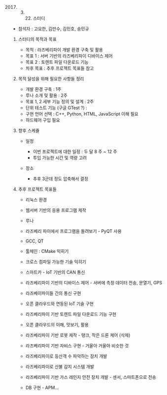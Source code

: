2017. 3. 22. 스터디 

* 참석자 : 고요한, 김만수, 김민호, 송민규

1. 스터디의 목적과 목표

	* 목적 : 라즈베리파이 개발 환경 구축 및 활용
 
	- 목표 1 : 서버 기반의 라즈베리파이 디바이스 제어
	- 목표 2 : 토렌트 파일 다운로드 기능

	* 차후 목표 : 추후 프로젝트 목표들 참고 
	
2. 목적 달성을 위해 필요한 사항들 정리

	* 개발 환경 구축 : 1주
	* 루나 소개 및 활용 : 2주
	* 목표 1, 2 세부 기능 정의 및 설계 : 2주
	* 단위 테스트 기능 (구글 GTest ?) : 
	* 구현 언어 선택 : C++, Python, HTML, JavaScript 이해 필요
	* 하드웨어 구입 필요    
	
3. 향후 스케쥴

	* 일정

		* 이번 프로젝트에 대한 일정 : 두 달 8 주 ~ 12 주
		* 투입 가능한 시간 및 역량 고려
	
	* 장소
		* 추후 3군데 정도 압축해서 결정
		
4. 추후 프로젝트 목표들

	* 리눅스 환경
	* 웹서버 기반의 응용 프로그램 제작
	* 루나 
	* 라즈베리 파이에서 프로그램을 돌려보기 - PyQT 사용
	* GCC, QT 
	* 툴체인 : CMake 익히기
	* 크로스 컴파일 가능한 기술 익히기
	* 스마트카 - IoT 기반의 CAN 통신
	* 라즈베리파이 기반의 디바이스 제어 - 서버에 측정 데이터 전송, 문열기, GPS
	* 라즈베이파이들 간의 통신 구현
	* 오픈 클라우드와 연동된 IoT 기술 구현
	* 라즈베리파이 기반 토렌트 파일 다운로드 기능 구현
	* 오픈 클라우드의 이해, 맛보기, 활용 

	* 라즈베리파이 기반 로봇 제작 - 탱크, 작은 드론 제어 (삭제)
	* 라즈베리파이 기반 자비스 구현 - 거울아 거울아 비슷한 것
	* 라즈베리파이로 등산객 수 파악하는 장치 개발
	* 라즈베리파이로 산불 감지 시스템 개발
	* 라즈베리파이 기반 가스 레인지 안전 장치 개발 - 센서, 스마트폰으로 전송
	* DB 구현 - APM... 
